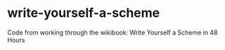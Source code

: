 write-yourself-a-scheme
=======================

Code from working through the wikibook: Write Yourself a Scheme in 48 Hours